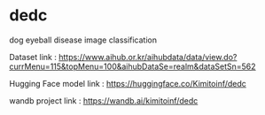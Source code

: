 # dedc
dog eyeball disease image classification

Dataset link : https://www.aihub.or.kr/aihubdata/data/view.do?currMenu=115&topMenu=100&aihubDataSe=realm&dataSetSn=562

Hugging Face model link : https://huggingface.co/Kimitoinf/dedc

wandb project link : https://wandb.ai/kimitoinf/dedc
